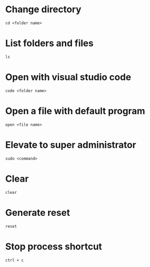 # Change directory
`cd <folder name>`

# List folders and files
`ls`

# Open with visual studio code
`code <folder name>`

# Open a file with default program
`open <file name>`

# Elevate to super administrator
`sudo <command>`

# Clear
`clear`

# Generate reset
`reset`

# Stop process shortcut
`ctrl + c`

